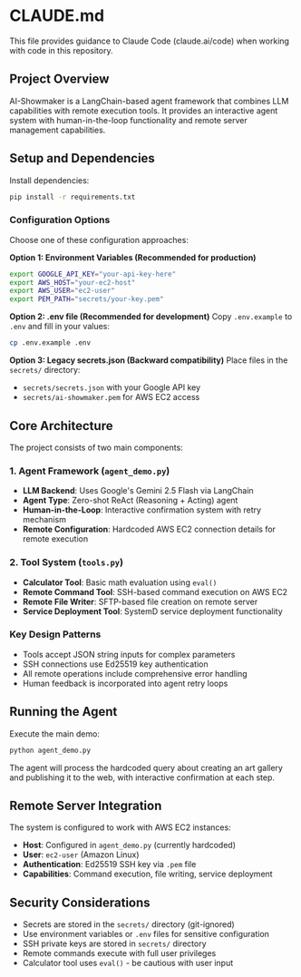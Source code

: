 # CLAUDE.md

This file provides guidance to Claude Code (claude.ai/code) when working with code in this repository.

## Project Overview

AI-Showmaker is a LangChain-based agent framework that combines LLM capabilities with remote execution tools. It provides an interactive agent system with human-in-the-loop functionality and remote server management capabilities.

## Setup and Dependencies

Install dependencies:
```bash
pip install -r requirements.txt
```

### Configuration Options

Choose one of these configuration approaches:

**Option 1: Environment Variables (Recommended for production)**
```bash
export GOOGLE_API_KEY="your-api-key-here"
export AWS_HOST="your-ec2-host"
export AWS_USER="ec2-user"
export PEM_PATH="secrets/your-key.pem"
```

**Option 2: .env file (Recommended for development)**
Copy `.env.example` to `.env` and fill in your values:
```bash
cp .env.example .env
```

**Option 3: Legacy secrets.json (Backward compatibility)**
Place files in the `secrets/` directory:
- `secrets/secrets.json` with your Google API key
- `secrets/ai-showmaker.pem` for AWS EC2 access

## Core Architecture

The project consists of two main components:

### 1. Agent Framework (`agent_demo.py`)
- **LLM Backend**: Uses Google's Gemini 2.5 Flash via LangChain
- **Agent Type**: Zero-shot ReAct (Reasoning + Acting) agent
- **Human-in-the-Loop**: Interactive confirmation system with retry mechanism
- **Remote Configuration**: Hardcoded AWS EC2 connection details for remote execution

### 2. Tool System (`tools.py`)
- **Calculator Tool**: Basic math evaluation using `eval()`
- **Remote Command Tool**: SSH-based command execution on AWS EC2
- **Remote File Writer**: SFTP-based file creation on remote server
- **Service Deployment Tool**: SystemD service deployment functionality

### Key Design Patterns
- Tools accept JSON string inputs for complex parameters
- SSH connections use Ed25519 key authentication
- All remote operations include comprehensive error handling
- Human feedback is incorporated into agent retry loops

## Running the Agent

Execute the main demo:
```bash
python agent_demo.py
```

The agent will process the hardcoded query about creating an art gallery and publishing it to the web, with interactive confirmation at each step.

## Remote Server Integration

The system is configured to work with AWS EC2 instances:
- **Host**: Configured in `agent_demo.py` (currently hardcoded)
- **User**: `ec2-user` (Amazon Linux)
- **Authentication**: Ed25519 SSH key via `.pem` file
- **Capabilities**: Command execution, file writing, service deployment

## Security Considerations

- Secrets are stored in the `secrets/` directory (git-ignored)
- Use environment variables or `.env` files for sensitive configuration
- SSH private keys are stored in `secrets/` directory
- Remote commands execute with full user privileges
- Calculator tool uses `eval()` - be cautious with user input